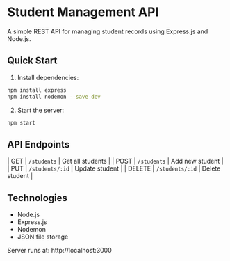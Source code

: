 # Student Management API

A simple REST API for managing student records using Express.js and Node.js.

## Quick Start

1. Install dependencies:

```bash
npm install express
npm install nodemon --save-dev
```

2. Start the server:

```bash
npm start
```

## API Endpoints

| GET | `/students` | Get all students |
| POST | `/students` | Add new student |
| PUT | `/students/:id` | Update student |
| DELETE | `/students/:id` | Delete student |


## Technologies

- Node.js
- Express.js
- Nodemon
- JSON file storage

Server runs at: http://localhost:3000
